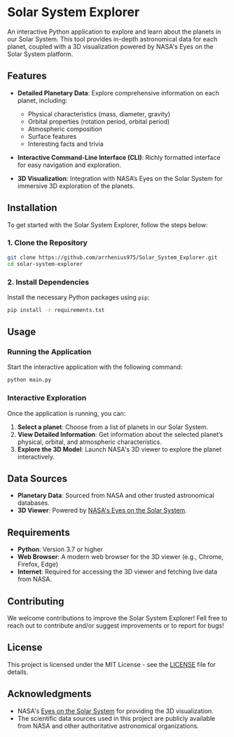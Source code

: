 # Solar System Explorer

An interactive Python application to explore and learn about the planets in our Solar System. This tool provides in-depth astronomical data for each planet, coupled with a 3D visualization powered by NASA's Eyes on the Solar System platform.

## Features

- **Detailed Planetary Data**: Explore comprehensive information on each planet, including:
  - Physical characteristics (mass, diameter, gravity)
  - Orbital properties (rotation period, orbital period)
  - Atmospheric composition
  - Surface features
  - Interesting facts and trivia

- **Interactive Command-Line Interface (CLI)**: Richly formatted interface for easy navigation and exploration.

- **3D Visualization**: Integration with NASA’s Eyes on the Solar System for immersive 3D exploration of the planets.

## Installation

To get started with the Solar System Explorer, follow the steps below:

### 1. Clone the Repository

```bash
git clone https://github.com/arrhenius975/Solar_System_Explorer.git
cd solar-system-explorer
```

### 2. Install Dependencies

Install the necessary Python packages using `pip`:

```bash
pip install -r requirements.txt
```

## Usage

### Running the Application

Start the interactive application with the following command:

```bash
python main.py
```

### Interactive Exploration

Once the application is running, you can:

1. **Select a planet**: Choose from a list of planets in our Solar System.
2. **View Detailed Information**: Get information about the selected planet’s physical, orbital, and atmospheric characteristics.
3. **Explore the 3D Model**: Launch NASA's 3D viewer to explore the planet interactively.

## Data Sources

- **Planetary Data**: Sourced from NASA and other trusted astronomical databases.
- **3D Viewer**: Powered by [NASA's Eyes on the Solar System](https://eyes.nasa.gov/).

## Requirements

- **Python**: Version 3.7 or higher
- **Web Browser**: A modern web browser for the 3D viewer (e.g., Chrome, Firefox, Edge)
- **Internet**: Required for accessing the 3D viewer and fetching live data from NASA.

## Contributing

We welcome contributions to improve the Solar System Explorer! Fell free to reach out to contribute and/or suggest improvements or to report for bugs!

## License

This project is licensed under the MIT License - see the [LICENSE](LICENSE) file for details.

## Acknowledgments

- NASA's [Eyes on the Solar System](https://eyes.nasa.gov/) for providing the 3D visualization.
- The scientific data sources used in this project are publicly available from NASA and other authoritative astronomical organizations.
